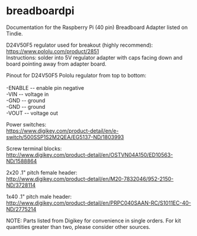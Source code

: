 # breadboardpi
Documentation for the Raspberry Pi (40 pin) Breadboard Adapter listed on Tindie.

D24V50F5 regulator used for breakout (highly recommend): https://www.pololu.com/product/2851 <br/>
Instructions: solder into 5V regulator adapter with caps facing down and board pointing away from adapter board. <br/>

Pinout for D24V50F5 Pololu regulator from top to bottom:<br/><br/>
-ENABLE -- enable pin negative <br/>
-VIN -- voltage in <br/>
-GND -- ground <br/>
-GND -- ground <br/>
-VOUT -- voltage out <br/>


Power switches:<br/>
https://www.digikey.com/product-detail/en/e-switch/500SSP1S2M2QEA/EG5137-ND/1803993<br/>

Screw terminal blocks:<br/>
http://www.digikey.com/product-detail/en/OSTVN04A150/ED10563-ND/1588864<br/>

2x20 .1" pitch female header:<br/>
http://www.digikey.com/product-detail/en/M20-7832046/952-2150-ND/3728114<br/>

1x40 .1" pitch male header:<br/>
http://www.digikey.com/product-detail/en/PRPC040SAAN-RC/S1011EC-40-ND/2775214<br/>

NOTE: Parts listed from Digikey for convenience in single orders. For kit quantities greater than two, please consider other sources.


<!---

![stack Overflow](http://lmsotfy.com/so.png)

-->
